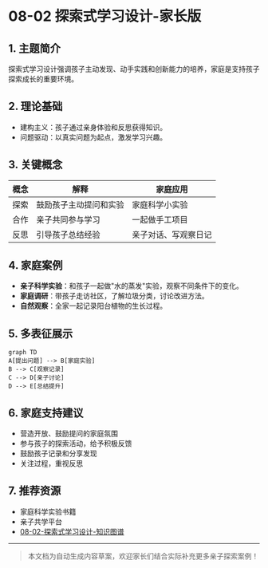 # 08-02 探索式学习设计-家长版

## 1. 主题简介
探索式学习设计强调孩子主动发现、动手实践和创新能力的培养，家庭是支持孩子探索成长的重要环境。

## 2. 理论基础
- 建构主义：孩子通过亲身体验和反思获得知识。
- 问题驱动：以真实问题为起点，激发学习兴趣。

## 3. 关键概念
| 概念 | 解释 | 家庭应用 |
|------|------|------|
| 探索 | 鼓励孩子主动提问和实验 | 家庭科学小实验 |
| 合作 | 亲子共同参与学习 | 一起做手工项目 |
| 反思 | 引导孩子总结经验 | 亲子对话、写观察日记 |

## 4. 家庭案例
- **亲子科学实验**：和孩子一起做"水的蒸发"实验，观察不同条件下的变化。
- **家庭调研**：带孩子走访社区，了解垃圾分类，讨论改进方法。
- **自然观察**：全家一起记录阳台植物的生长过程。

## 5. 多表征展示
```mermaid
graph TD
A[提出问题] --> B[家庭实验]
B --> C[观察记录]
C --> D[亲子讨论]
D --> E[总结提升]
```

## 6. 家庭支持建议
- 营造开放、鼓励提问的家庭氛围
- 参与孩子的探索活动，给予积极反馈
- 鼓励孩子记录和分享发现
- 关注过程，重视反思

## 7. 推荐资源
- 家庭科学实验书籍
- 亲子共学平台
- [08-02-探索式学习设计-知识图谱](../08-02-探索式学习设计-知识图谱.md)

---

> 本文档为自动生成内容草案，欢迎家长们结合实际补充更多亲子探索案例！ 
